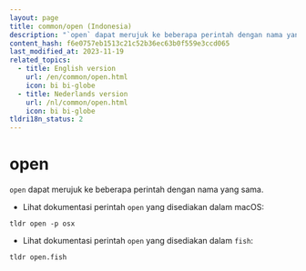 ```yaml
---
layout: page
title: common/open (Indonesia)
description: "`open` dapat merujuk ke beberapa perintah dengan nama yang sama."
content_hash: f6e0757eb1513c21c52b36ec63b0f559e3ccd065
last_modified_at: 2023-11-19
related_topics:
  - title: English version
    url: /en/common/open.html
    icon: bi bi-globe
  - title: Nederlands version
    url: /nl/common/open.html
    icon: bi bi-globe
tldri18n_status: 2
---
```

# open

`open` dapat merujuk ke beberapa perintah dengan nama yang sama.

- Lihat dokumentasi perintah `open` yang disediakan dalam macOS:

`tldr open -p osx`

- Lihat dokumentasi perintah `open` yang disediakan dalam `fish`:

`tldr open.fish`
